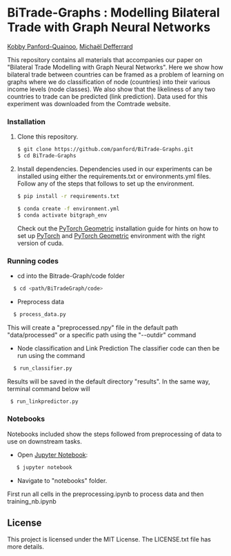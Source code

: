 # BiTrade-Graphs : Modelling Bilateral Trade with Graph Neural Networks

[Kobby Panford-Quainoo][panford], [Michaël Defferrard][mdeff]

[panford]: https://panford.github.io/kobby
[mdeff]: http://deff.ch

This repository contains all materials that accompanies our paper on "Bilateral Trade Modelling with Graph Neural Networks".
Here we show how bilateral trade between countries can be framed as a problem of learning on graphs where we do classification of node (countries) into their various income levels (node classes).
We also show that the likeliness of any two countries to trade can be predicted (link prediction). 
Data used for this experiment was downloaded from the Comtrade website.

### Installation
1. Clone this repository.
   ```sh
   $ git clone https://github.com/panford/BiTrade-Graphs.git
   $ cd BiTrade-Graphs
   ```

2. Install dependencies.
Dependencies used in our experiments can be installed using either the requirements.txt or environments.yml files. Follow any of the steps that follows to set up the environment. 
   
   ```sh
   $ pip install -r requirements.txt
   ```
 
   ```sh
   $ conda create -f environment.yml
   $ conda activate bitgraph_env
   ```
   Check out the [PyTorch Geometric](https://pytorch-geometric.readthedocs.io/en/latest/notes/installation.html#)  installation guide for hints on how to set up [PyTorch](https://pytorch.org/) and [PyTorch Geometric](https://pytorch-geometric.readthedocs.io/en/latest/index.html)  environment with the right version of cuda.
### Running codes
* cd into the Bitrade-Graph/code folder
 ```sh
   $ cd <path/BiTradeGraph/code>
  ```
* Preprocess data
 ```sh
   $ process_data.py 
  ```
  This will create a "preprocessed.npy" file in the default path "data/processed" or a specific path using the "--outdir" command 
* Node classification and Link Prediction
   The classifier code can then be run using the command
 ```sh
   $ run_classifier.py 
  ```
  Results will be saved in the default directory "results". In the same way, terminal command below will  
   ```sh
    $ run_linkpredictor.py
   ```
  

### Notebooks
Notebooks included show the steps followed from preprocessing of data to use on downstream tasks. 
* Open [Jupyter Notebook](https://jupyter.org/):
```sh 
   $ jupyter notebook 
   ```
* Navigate to "notebooks" folder. 

First run all cells in the preprocessing.ipynb to process data and then training_nb.ipynb 
## License
This project is licensed under the MIT License. The LICENSE.txt file has more details.

